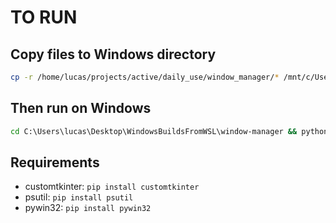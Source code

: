 # TO RUN

## Copy files to Windows directory

```bash
cp -r /home/lucas/projects/active/daily_use/window_manager/* /mnt/c/Users/lucas/Desktop/WindowsBuildsFromWSL/window-manager/
```

## Then run on Windows

```cmd
cd C:\Users\lucas\Desktop\WindowsBuildsFromWSL\window-manager && python main.py
```

## Requirements

- customtkinter: `pip install customtkinter`
- psutil: `pip install psutil`
- pywin32: `pip install pywin32`

